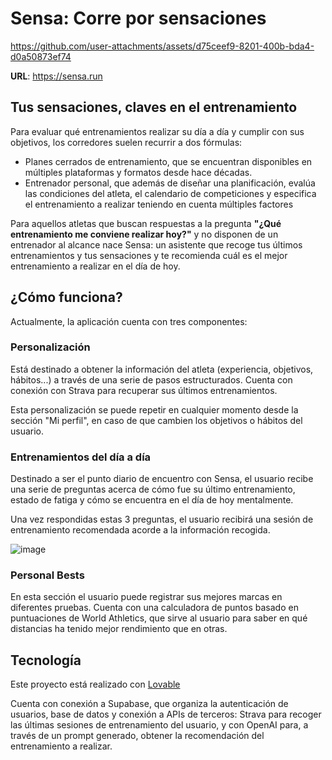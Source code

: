 # Sensa: Corre por sensaciones

https://github.com/user-attachments/assets/d75ceef9-8201-400b-bda4-d0a50873ef74

**URL**: https://sensa.run

## Tus sensaciones, claves en el entrenamiento

Para evaluar qué entrenamientos realizar su día a día y cumplir con sus objetivos, los corredores suelen recurrir a dos fórmulas: 
- Planes cerrados de entrenamiento, que se encuentran disponibles en múltiples plataformas y formatos desde hace décadas.
- Entrenador personal, que además de diseñar una planificación, evalúa las condiciones del atleta, el calendario de competiciones y especifica el entrenamiento a realizar teniendo en cuenta múltiples factores

Para aquellos atletas que buscan respuestas a la pregunta **"¿Qué entrenamiento me conviene realizar hoy?"** y no disponen de un entrenador al alcance nace Sensa: un asistente que recoge tus últimos entrenamientos y tus sensaciones y te recomienda cuál es el mejor entrenamiento a realizar en el día de hoy.

## ¿Cómo funciona?

Actualmente, la aplicación cuenta con tres componentes:

### Personalización

Está destinado a obtener la información del atleta (experiencia, objetivos, hábitos...) a través de una serie de pasos estructurados. Cuenta con conexión con Strava para recuperar sus últimos entrenamientos.

Esta personalización se puede repetir en cualquier momento desde la sección "Mi perfil", en caso de que cambien los objetivos o hábitos del usuario.

### Entrenamientos del día a día

Destinado a ser el punto diario de encuentro con Sensa, el usuario recibe una serie de preguntas acerca de cómo fue su último entrenamiento, estado de fatiga y cómo se encuentra en el día de hoy mentalmente.

Una vez respondidas estas 3 preguntas, el usuario recibirá una sesión de entrenamiento recomendada acorde a la información recogida.

![image](https://github.com/user-attachments/assets/1414d89d-fca7-41ca-8331-77e37f5366ee)

### Personal Bests

En esta sección el usuario puede registrar sus mejores marcas en diferentes pruebas. Cuenta con una calculadora de puntos basado en puntuaciones de World Athletics, que sirve al usuario para saber en qué distancias ha tenido mejor rendimiento que en otras.

## Tecnología

Este proyecto está realizado con [Lovable](https://lovable.dev)

Cuenta con conexión a Supabase, que organiza la autenticación de usuarios, base de datos y conexión a APIs de terceros: Strava para recoger las últimas sesiones de entrenamiento del usuario, y con OpenAI para, a través de un prompt generado, obtener la recomendación del entrenamiento a realizar.

